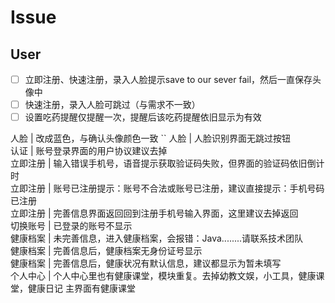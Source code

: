 # Issue

## User 

- [ ] 立即注册、快速注册，录入人脸提示save to our sever fail，然后一直保存头像中
- [ ] 快速注册，录入人脸可跳过（与需求不一致）
- [ ] 设置吃药提醒仅提醒一次，提醒后该吃药提醒依旧显示为有效

人脸 | 改成蓝色，与确认头像颜色一致  ``
人脸 | 人脸识别界面无跳过按钮  
认证 | 账号登录界面的用户协议建议去掉  
立即注册 | 输入错误手机号，语音提示获取验证码失败，但界面的验证码依旧倒计时  
立即注册 | 账号已注册提示：账号不合法或账号已注册，建议直接提示：手机号码已注册  
立即注册 | 完善信息界面返回回到注册手机号输入界面，这里建议去掉返回  
切换账号 | 已登录的账号不显示  
健康档案 | 未完善信息，进入健康档案，会报错：Java........请联系技术团队  
健康档案 | 完善信息后，健康档案无身份证号显示  
健康档案 | 完善信息后，健康状况有默认信息，建议都显示为暂未填写  
个人中心 | 个人中心里也有健康课堂，模块重复。去掉幼教文娱，小工具，健康课堂，健康日记  主界面有健康课堂